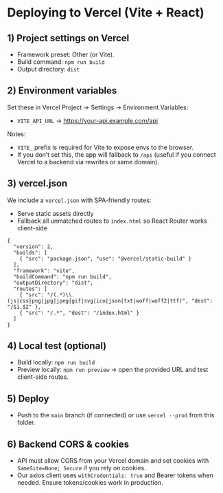 # Deploying to Vercel (Vite + React)

## 1) Project settings on Vercel
- Framework preset: Other (or Vite).
- Build command: `npm run build`
- Output directory: `dist`

## 2) Environment variables
Set these in Vercel Project → Settings → Environment Variables:
- `VITE_API_URL` → https://your-api.example.com/api

Notes:
- `VITE_` prefix is required for Vite to expose envs to the browser.
- If you don’t set this, the app will fallback to `/api` (useful if you connect Vercel to a backend via rewrites or same domain).

## 3) vercel.json
We include a `vercel.json` with SPA-friendly routes:
- Serve static assets directly
- Fallback all unmatched routes to `index.html` so React Router works client-side

```
{
  "version": 2,
  "builds": [
    { "src": "package.json", "use": "@vercel/static-build" }
  ],
  "framework": "vite",
  "buildCommand": "npm run build",
  "outputDirectory": "dist",
  "routes": [
    { "src": "/(.*)\\.(js|css|png|jpg|jpeg|gif|svg|ico|json|txt|woff|woff2|ttf)", "dest": "/$1.$2" },
    { "src": "/.*", "dest": "/index.html" }
  ]
}
```

## 4) Local test (optional)
- Build locally: `npm run build`
- Preview locally: `npm run preview` → open the provided URL and test client-side routes.

## 5) Deploy
- Push to the `main` branch (if connected) or use `vercel --prod` from this folder.

## 6) Backend CORS & cookies
- API must allow CORS from your Vercel domain and set cookies with `SameSite=None; Secure` if you rely on cookies.
- Our axios client uses `withCredentials: true` and Bearer tokens when needed. Ensure tokens/cookies work in production.
